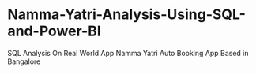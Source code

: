 # Namma-Yatri-Analysis-Using-SQL-and-Power-BI
SQL Analysis On Real World App Namma Yatri Auto Booking App Based in Bangalore
